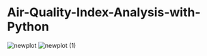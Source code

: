 # Air-Quality-Index-Analysis-with-Python
![newplot](https://user-images.githubusercontent.com/97463861/207721111-a8e15913-a3e5-45fa-bcbc-c810fe50f419.png)
![newplot (1)](https://user-images.githubusercontent.com/97463861/207721115-44d9e66e-54bb-43ba-86f4-258fd54d8331.png)
